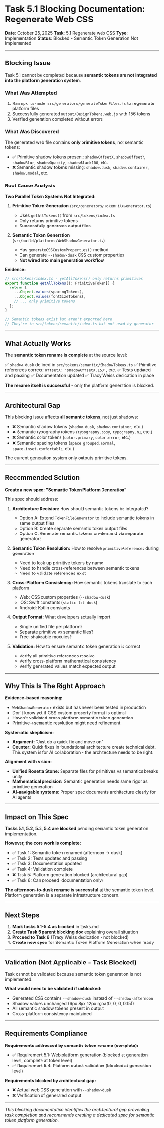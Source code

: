 # Task 5.1 Blocking Documentation: Regenerate Web CSS

**Date**: October 25, 2025
**Task**: 5.1 Regenerate web CSS
**Type**: Implementation
**Status**: Blocked - Semantic Token Generation Not Implemented

---

## Blocking Issue

Task 5.1 cannot be completed because **semantic tokens are not integrated into the platform generation system**.

### What Was Attempted

1. Ran `npx ts-node src/generators/generateTokenFiles.ts` to regenerate platform files
2. Successfully generated `output/DesignTokens.web.js` with 156 tokens
3. Verified generation completed without errors

### What Was Discovered

The generated web file contains **only primitive tokens**, not semantic tokens:

- ✅ Primitive shadow tokens present: `shadowOffsetX`, `shadowOffsetY`, `shadowBlur`, `shadowOpacity`, `shadowBlack100`, etc.
- ❌ Semantic shadow tokens missing: `shadow.dusk`, `shadow.container`, `shadow.modal`, etc.

### Root Cause Analysis

**Two Parallel Token Systems Not Integrated:**

1. **Primitive Token Generation** (`src/generators/TokenFileGenerator.ts`)
   - Uses `getAllTokens()` from `src/tokens/index.ts`
   - Only returns primitive tokens
   - Successfully generates output files

2. **Semantic Token Generation** (`src/build/platforms/WebShadowGenerator.ts`)
   - Has `generateCSSCustomProperties()` method
   - Can generate `--shadow-dusk` CSS custom properties
   - **Not wired into main generation workflow**

**Evidence:**

```typescript
// src/tokens/index.ts - getAllTokens() only returns primitives
export function getAllTokens(): PrimitiveToken[] {
  return [
    ...Object.values(spacingTokens),
    ...Object.values(fontSizeTokens),
    // ... only primitive tokens
  ];
}

// Semantic tokens exist but aren't exported here
// They're in src/tokens/semantic/index.ts but not used by generator
```

---

## What Actually Works

The **semantic token rename is complete** at the source level:

✅ `shadow.dusk` defined in `src/tokens/semantic/ShadowTokens.ts`
✅ Primitive references correct: `offsetX: 'shadowOffsetX.150'`, etc.
✅ Tests updated and passing
✅ Documentation updated
✅ Tracy Weiss dedication in place

**The rename itself is successful** - only the platform generation is blocked.

---

## Architectural Gap

This blocking issue affects **all semantic tokens**, not just shadows:

- ❌ Semantic shadow tokens (`shadow.dusk`, `shadow.container`, etc.)
- ❌ Semantic typography tokens (`typography.body`, `typography.h1`, etc.)
- ❌ Semantic color tokens (`color.primary`, `color.error`, etc.)
- ❌ Semantic spacing tokens (`space.grouped.normal`, `space.inset.comfortable`, etc.)

The current generation system only outputs primitive tokens.

---

## Recommended Solution

**Create a new spec: "Semantic Token Platform Generation"**

This spec should address:

1. **Architecture Decision:** How should semantic tokens be integrated?
   - Option A: Extend `TokenFileGenerator` to include semantic tokens in same output files
   - Option B: Create separate semantic token output files
   - Option C: Generate semantic tokens on-demand via separate generators

2. **Semantic Token Resolution:** How to resolve `primitiveReferences` during generation
   - Need to look up primitive tokens by name
   - Need to handle cross-references between semantic tokens
   - Need to validate references exist

3. **Cross-Platform Consistency:** How semantic tokens translate to each platform
   - Web: CSS custom properties (`--shadow-dusk`)
   - iOS: Swift constants (`static let dusk`)
   - Android: Kotlin constants

4. **Output Format:** What developers actually import
   - Single unified file per platform?
   - Separate primitive vs semantic files?
   - Tree-shakeable modules?

5. **Validation:** How to ensure semantic token generation is correct
   - Verify all primitive references resolve
   - Verify cross-platform mathematical consistency
   - Verify generated values match expected output

---

## Why This Is The Right Approach

**Evidence-based reasoning:**
- `WebShadowGenerator` exists but has never been tested in production
- Don't know yet if CSS custom property format is optimal
- Haven't validated cross-platform semantic token generation
- Primitive→semantic resolution might need refinement

**Systematic skepticism:**
- **Argument:** "Just do a quick fix and move on"
- **Counter:** Quick fixes in foundational architecture create technical debt. This system is for AI collaboration - the architecture needs to be right.

**Alignment with vision:**
- **Unified Rosetta Stone:** Separate files for primitives vs semantics breaks unity
- **Mathematical precision:** Semantic generation needs same rigor as primitive generation
- **AI-navigable systems:** Proper spec documents architecture clearly for AI agents

---

## Impact on This Spec

**Tasks 5.1, 5.2, 5.3, 5.4 are blocked** pending semantic token generation implementation.

**However, the core work is complete:**
- ✅ Task 1: Semantic token renamed (afternoon → dusk)
- ✅ Task 2: Tests updated and passing
- ✅ Task 3: Documentation updated
- ✅ Task 4: Validation complete
- ❌ Task 5: Platform generation blocked (architectural gap)
- ✅ Task 6: Can proceed (documentation only)

**The afternoon-to-dusk rename is successful** at the semantic token level. Platform generation is a separate infrastructure concern.

---

## Next Steps

1. **Mark tasks 5.1-5.4 as blocked** in tasks.md
2. **Create Task 5 parent blocking doc** explaining overall situation
3. **Proceed to Task 6** (Tracy Weiss dedication - not blocked)
4. **Create new spec** for Semantic Token Platform Generation when ready

---

## Validation (Not Applicable - Task Blocked)

Task cannot be validated because semantic token generation is not implemented.

**What would need to be validated if unblocked:**
- Generated CSS contains `--shadow-dusk` instead of `--shadow-afternoon`
- Shadow values unchanged (6px 8px 12px rgba(0, 0, 0, 0.15))
- All semantic shadow tokens present in output
- Cross-platform consistency maintained

---

## Requirements Compliance

**Requirements addressed by semantic token rename (complete):**
- ✅ Requirement 5.1: Web platform generation (blocked at generation level, complete at token level)
- ✅ Requirement 5.4: Platform output validation (blocked at generation level)

**Requirements blocked by architectural gap:**
- ❌ Actual web CSS generation with `--shadow-dusk`
- ❌ Verification of generated output

---

*This blocking documentation identifies the architectural gap preventing task completion and recommends creating a dedicated spec for semantic token platform generation.*
